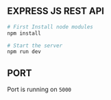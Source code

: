 ## EXPRESS JS REST API

```bash
# First Install node modules
npm install

# Start the server
npm run dev
```
## PORT 
Port is running on `5000`
